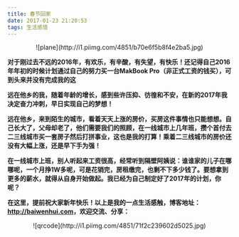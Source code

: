```yaml
---
title: 春节回家
date: 2017-01-23 21:20:53
tags: 生活感悟
---
```


<center>![plane](http://i1.piimg.com/4851/b70e6f5b8f4e2ba5.jpg)</center>


**对于刚过去不远的2016年，有欢乐，有辛酸，有失望，有快乐！还记得自己2016年年初的时候计划通过自己的努力买一台MakBook Pro（非正式工资的钱买），可到头来并没有完成我的这**

**远在他乡的我，随着年龄的增长，感到些许压抑、彷徨和不安，在新的2017年我决定奋力冲刺，早日实现自己的梦想！**

**远在他乡，来到陌生的城市，看着天天上涨的房价，买房这件事情也只能想想。自己长大了，父母却老了，他们需要我们的照顾，在一线城市上几年班，攒个首付去二三线城市买一套房子然后打拼事业，这也是我的打算！乘着二三线城市的房价还没有大幅上涨，还是早下手为强！**

**在一线城市上班，别人听起来工资很高，经常听到隔壁阿姨说：谁谁家的儿子在哪哪呢，一个月挣1W多呢，可是花销完，房租缴完，也剩不下多少钱了。要想拿到更多的薪水，就得从自身开始做起。我已经为自己制定好了2017年的计划，你呢？**


**在这里，提前祝大家新年快乐！以上是我的一点生活感触，博客地址：<http://baiwenhui.com>，欢迎交流、分享：**

<center> ![qrcode](http://i1.piimg.com/4851/71f2c239602d5025.jpg)</center>
